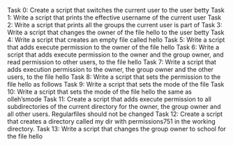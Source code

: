 Task 0: Create a script that switches the current user to the user betty
Task 1: Write a script that prints the effective username of the current user
Task 2: Write a script that prints all the groups the current user is part of
Task 3: Write a script that changes the owner of the file hello to the user betty
Task 4: Write a script that creates an empty file called hello
Task 5: Write a script that adds execute permission to the owner of the file hello
Task 6: Write a script that adds execute permission to the owner and the group owner, and read permission to other users, to the file hello
Task 7: Write a script that adds execution permission to the owner, the group owner and the other users, to the file hello
Task 8: Write a script that sets the permission to the file hello as follows
Task 9: Write a script that sets the mode of the file
Task 10: Write a script that sets the mode of the file hello the same as olleh’smode
Task 11: Create a script that adds execute permission to all subdirectories of the current directory for the owner, the group owner and all other users. Regularfiles should not be changed
Task 12: Create a script that creates a directory called my dir with permissions751 in the working directory.
Task 13: Write a script that changes the group owner to school for the file hello
